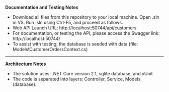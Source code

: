 ﻿**Documentation and Testing Notes**

- Download all files from this repository to your local machine.  Open .sln in VS.  Run .sln using Ctrl-F5, and proceed as follows.
- Web API Launch URL:  http://localhost:50744/api/customers
- For documentation, or testing the API, please access the Swagger link:  http://localhost:50744/
- To assist with testing, the database is seeded with data (file: Models\CustomerOrdersContext.cs)

---

**Architecture Notes**

- The solution uses:
	.NET Core version 2.1, sqlite database, and xUnit
- The code is separated into layers: Controller, Service, Models (database).
